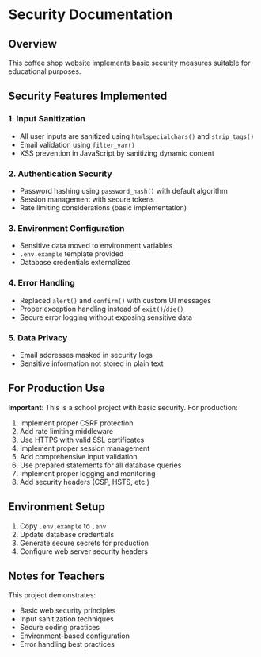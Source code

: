# Security Documentation

## Overview
This coffee shop website implements basic security measures suitable for educational purposes.

## Security Features Implemented

### 1. Input Sanitization
- All user inputs are sanitized using `htmlspecialchars()` and `strip_tags()`
- Email validation using `filter_var()`
- XSS prevention in JavaScript by sanitizing dynamic content

### 2. Authentication Security
- Password hashing using `password_hash()` with default algorithm
- Session management with secure tokens
- Rate limiting considerations (basic implementation)

### 3. Environment Configuration
- Sensitive data moved to environment variables
- `.env.example` template provided
- Database credentials externalized

### 4. Error Handling
- Replaced `alert()` and `confirm()` with custom UI messages
- Proper exception handling instead of `exit()`/`die()`
- Secure error logging without exposing sensitive data

### 5. Data Privacy
- Email addresses masked in security logs
- Sensitive information not stored in plain text

## For Production Use

**Important**: This is a school project with basic security. For production:

1. Implement proper CSRF protection
2. Add rate limiting middleware
3. Use HTTPS with valid SSL certificates
4. Implement proper session management
5. Add comprehensive input validation
6. Use prepared statements for all database queries
7. Implement proper logging and monitoring
8. Add security headers (CSP, HSTS, etc.)

## Environment Setup

1. Copy `.env.example` to `.env`
2. Update database credentials
3. Generate secure secrets for production
4. Configure web server security headers

## Notes for Teachers

This project demonstrates:
- Basic web security principles
- Input sanitization techniques
- Secure coding practices
- Environment-based configuration
- Error handling best practices